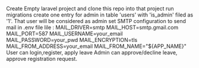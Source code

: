 Create Empty laravel project and clone this repo into that project 
run migrations
create one entry for admin in table 'users' with 'is_admin' filed as '1'. That user will be considered as admin
set SMTP configuration to send mail in .env file lile : 
                    MAIL_DRIVER=smtp
                    MAIL_HOST=smtp.gmail.com
                    MAIL_PORT=587
                    MAIL_USERNAME=your_email
                    MAIL_PASSWORD=your_pwd
                    MAIL_ENCRYPTION=tls
                    MAIL_FROM_ADDRESS=your_email
                    MAIL_FROM_NAME="${APP_NAME}"
User can login,register, apply leave
Admin can approve/decline leave, approve registration request. 
